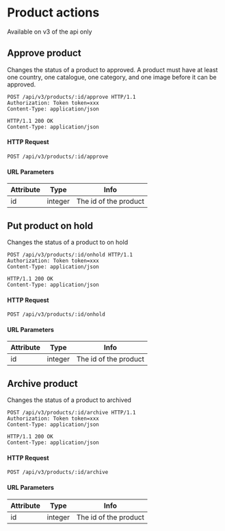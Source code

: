 # Product actions

Available on v3 of the api only

## Approve product

Changes the status of a product to approved. A product must have at least one country, one catalogue, one category, and one image before it can be approved.

```
POST /api/v3/products/:id/approve HTTP/1.1
Authorization: Token token=xxx
Content-Type: application/json
```

```
HTTP/1.1 200 OK
Content-Type: application/json
```

#### HTTP Request

`POST /api/v3/products/:id/approve`

#### URL Parameters

Attribute | Type | Info
--------- | ---- | ----
id | integer | The id of the product


## Put product on hold

Changes the status of a product to on hold

```
POST /api/v3/products/:id/onhold HTTP/1.1
Authorization: Token token=xxx
Content-Type: application/json
```

```
HTTP/1.1 200 OK
Content-Type: application/json
```

#### HTTP Request

`POST /api/v3/products/:id/onhold`

#### URL Parameters

Attribute | Type | Info
--------- | ---- | ----
id | integer | The id of the product

## Archive product

Changes the status of a product to archived

```
POST /api/v3/products/:id/archive HTTP/1.1
Authorization: Token token=xxx
Content-Type: application/json
```

```
HTTP/1.1 200 OK
Content-Type: application/json
```

#### HTTP Request

`POST /api/v3/products/:id/archive`

#### URL Parameters

Attribute | Type | Info
--------- | ---- | ----
id | integer | The id of the product
